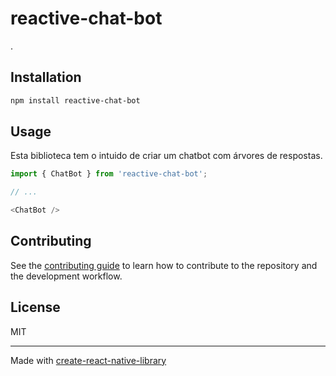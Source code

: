 # reactive-chat-bot

.

## Installation

```sh
npm install reactive-chat-bot
```

## Usage
Esta biblioteca tem o intuido de criar um chatbot com árvores de respostas.
```js
import { ChatBot } from 'reactive-chat-bot';

// ...

<ChatBot />
```

## Contributing

See the [contributing guide](CONTRIBUTING.md) to learn how to contribute to the repository and the development workflow.

## License

MIT

---

Made with [create-react-native-library](https://github.com/callstack/react-native-builder-bob)
